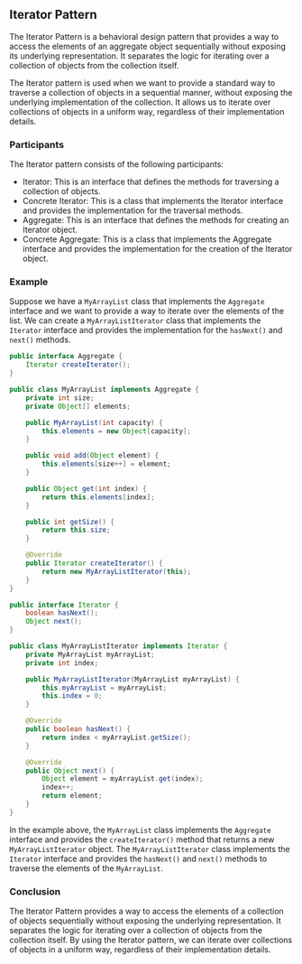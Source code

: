 ## Iterator Pattern
The Iterator Pattern is a behavioral design pattern that provides a way to access the elements of an aggregate object sequentially without exposing its underlying representation. It separates the logic for iterating over a collection of objects from the collection itself.

The Iterator pattern is used when we want to provide a standard way to traverse a collection of objects in a sequential manner, without exposing the underlying implementation of the collection. It allows us to iterate over collections of objects in a uniform way, regardless of their implementation details.

### Participants
The Iterator pattern consists of the following participants:

- Iterator: This is an interface that defines the methods for traversing a collection of objects.
- Concrete Iterator: This is a class that implements the Iterator interface and provides the implementation for the traversal methods.
- Aggregate: This is an interface that defines the methods for creating an Iterator object.
- Concrete Aggregate: This is a class that implements the Aggregate interface and provides the implementation for the creation of the Iterator object.
### Example
Suppose we have a `MyArrayList` class that implements the `Aggregate` interface and we want to provide a way to iterate over the elements of the list. We can create a `MyArrayListIterator` class that implements the `Iterator` interface and provides the implementation for the `hasNext()` and `next()` methods.

```java
public interface Aggregate {
    Iterator createIterator();
}

public class MyArrayList implements Aggregate {
    private int size;
    private Object[] elements;

    public MyArrayList(int capacity) {
        this.elements = new Object[capacity];
    }

    public void add(Object element) {
        this.elements[size++] = element;
    }

    public Object get(int index) {
        return this.elements[index];
    }

    public int getSize() {
        return this.size;
    }

    @Override
    public Iterator createIterator() {
        return new MyArrayListIterator(this);
    }
}

public interface Iterator {
    boolean hasNext();
    Object next();
}

public class MyArrayListIterator implements Iterator {
    private MyArrayList myArrayList;
    private int index;

    public MyArrayListIterator(MyArrayList myArrayList) {
        this.myArrayList = myArrayList;
        this.index = 0;
    }

    @Override
    public boolean hasNext() {
        return index < myArrayList.getSize();
    }

    @Override
    public Object next() {
        Object element = myArrayList.get(index);
        index++;
        return element;
    }
}
```

In the example above, the `MyArrayList` class implements the `Aggregate` interface and provides the `createIterator()` method that returns a new `MyArrayListIterator` object. The `MyArrayListIterator` class implements the `Iterator` interface and provides the `hasNext()` and `next()` methods to traverse the elements of the `MyArrayList`.

### Conclusion
The Iterator Pattern provides a way to access the elements of a collection of objects sequentially without exposing the underlying representation. It separates the logic for iterating over a collection of objects from the collection itself. By using the Iterator pattern, we can iterate over collections of objects in a uniform way, regardless of their implementation details.